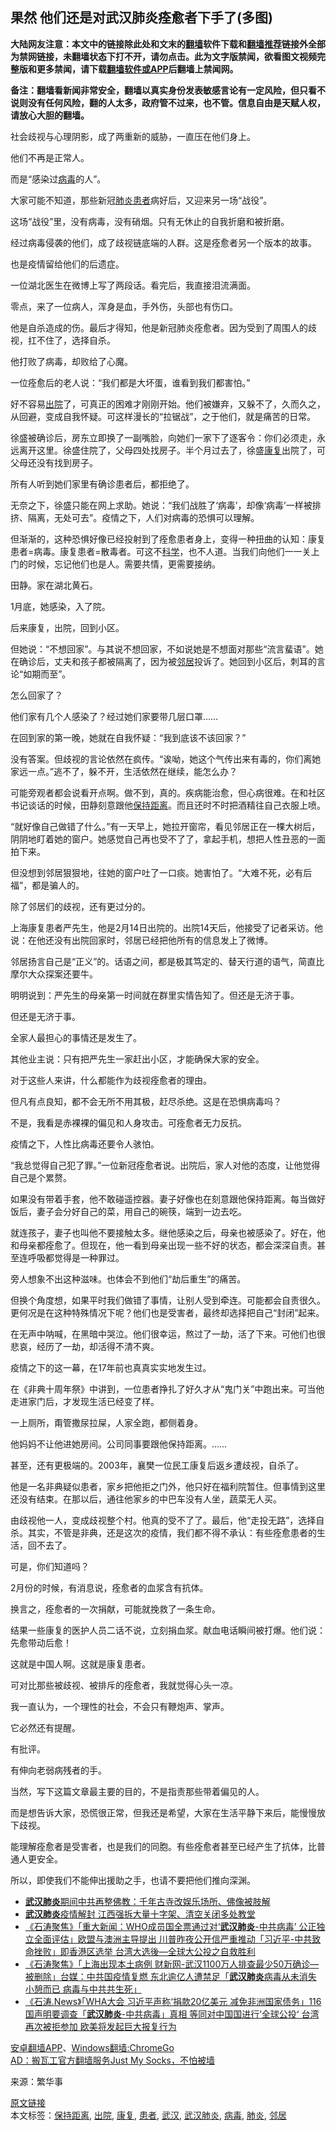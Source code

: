  <h2>果然 他们还是对武汉肺炎痊愈者下手了(多图)</h2> <p class="notice"><b>大陆网友注意：本文中的链接除此处和文末的<a href="https://github.com/bannedbook/fanqiang" >翻墙</a>软件下载和<a href="https://github.com/killgcd/justmysocks/blob/master/README.md">翻墙推荐</a>链接外全部为禁网链接，未翻墙状态下打不开，请勿点击。此为文字版禁闻，欲看图文视频完整版和更多禁闻，请下载<a href="https://github.com/bannedbook/fanqiang">翻墙软件或APP</a>后翻墙上禁闻网。</p><p>备注：翻墙看新闻非常安全，翻墙以真实身份发表敏感言论有一定风险，但只看不说则没有任何风险，翻的人太多，政府管不过来，也不管。信息自由是天赋人权，请放心大胆的翻墙。</b></p>  <div class="entry"> <p>社会歧视与心理阴影，成了两重新的威胁，一直压在他们身上。</p> <p>他们不再是正常人。</p> <p>而是“感染过<a href="https://www.bannedbook.org/bnews/tag/%e7%97%85%e6%af%92/" class="st_tag internal_tag" rel="tag" title="标签 病毒 下的日志">病毒</a>的人”。</p> <p>大家可能不知道，那些新冠<a href="https://www.bannedbook.org/bnews/tag/%e8%82%ba%e7%82%8e/" class="st_tag internal_tag" rel="tag" title="标签 肺炎 下的日志">肺炎</a><a href="https://www.bannedbook.org/bnews/tag/%E6%82%A3%E8%80%85/" class="st_tag internal_tag" rel="tag" title="标签 患者 下的日志">患者</a>病好后，又迎来另一场“战役”。</p> <p>这场“战役”里，没有病毒，没有硝烟。只有无休止的自我折磨和被折磨。</p> <p>经过病毒侵袭的他们，成了歧视链底端的人群。这是痊愈者另一个版本的故事。</p> <p>也是疫情留给他们的后遗症。</p> <p>一位湖北医生在微博上写了两段话。看完后，我直接泪流满面。</p> <p>零点，来了一位病人，浑身是血，手外伤，头部也有伤口。</p> <p>他是自杀造成的伤。最后才得知，他是新冠肺炎痊愈者。因为受到了周围人的歧视，扛不住了，选择自杀。</p> <p>他打败了病毒，却败给了心魔。</p> <p>一位痊愈后的老人说：“我们都是大坏蛋，谁看到我们都害怕。”</p> <p>好不容易<a href="https://www.bannedbook.org/bnews/tag/%E5%87%BA%E9%99%A2/" class="st_tag internal_tag" rel="tag" title="标签 出院 下的日志">出院</a>了，可真正的困难才刚刚开始。他们被嫌弃，又躲不了，久而久之，从回避，变成自我怀疑。可这样漫长的“拉锯战”，之于他们，就是痛苦的日常。</p> <p>徐盛被确诊后，房东立即换了一副嘴脸，向她们一家下了逐客令：你们必须走，永远离开这里。徐盛住院了，父母四处找房子。半个月过去了，徐盛<a href="https://www.bannedbook.org/bnews/tag/%E5%BA%B7%E5%A4%8D/" class="st_tag internal_tag" rel="tag" title="标签 康复 下的日志">康复</a>出院了，可父母还没有找到房子。</p> <p>所有人听到她们家里有确诊患者后，都拒绝了。</p> <p>无奈之下，徐盛只能在网上求助。她说：“我们战胜了‘病毒’，却像‘病毒’一样被排挤、隔离，无处可去”。疫情之下，人们对病毒的恐惧可以理解。</p>  <p>但渐渐的，这种恐惧好像已经投射到了痊愈患者身上，变得一种扭曲的认知：康复患者=病毒。康复患者=散毒者。可这不<span class='wp_keywordlink'><a href="https://www.bannedbook.org/forum11/topic309.html" title="禁片：“科学”的棍子" target="_blank">科学</a></span>，也不人道。当我们向他们一一关上门的时候，忘记他们也是人。需要共情，更需要接纳。</p> <p>田静。家在湖北黄石。</p> <p>1月底，她感染，入了院。</p> <p>后来康复，出院，回到小区。</p> <p>但她说：“不想回家”。与其说不想回家，不如说她是不想面对那些“流言蜚语”。她在确诊后，丈夫和孩子都被隔离了，因为被<a href="https://www.bannedbook.org/bnews/tag/%e9%82%bb%e5%b1%85/" class="st_tag internal_tag" rel="tag" title="标签 邻居 下的日志">邻居</a>投诉了。她回到小区后，刺耳的言论“如期而至”。</p> <p>怎么回家了？</p> <p>他们家有几个人感染了？经过她们家要带几层口罩……</p> <p>在回到家的第一晚，她就在自我怀疑：“我到底该不该回家？”</p> <p>没有答案。但歧视的言论依然在疯传。“诶呦，她这个气传出来有毒的，你们离她家远一点。”逃不了，躲不开，生活依然在继续，能怎么办？</p> <p>可能旁观者都会说看开点啊。做不到，真的。疾病能治愈，但心病很难。在和社区书记谈话的时候，田静刻意跟他<a href="https://www.bannedbook.org/bnews/tag/%E4%BF%9D%E6%8C%81%E8%B7%9D%E7%A6%BB/" class="st_tag internal_tag" rel="tag" title="标签 保持距离 下的日志">保持距离</a>。而且还时不时把酒精往自己衣服上喷。</p> <p>“就好像自己做错了什么。”有一天早上，她拉开窗帘，看见邻居正在一棵大树后，阴阴地盯着她的窗户。她感觉自己再也受不了了，拿起手机，想把人性丑恶的一面拍下来。</p> <p>但没想到邻居狠狠地，往她的窗户吐了一口痰。她害怕了。“大难不死，必有后福”，都是骗人的。</p> <p>除了邻居们的歧视，还有更过分的。</p> <p>上海康复患者严先生，他是2月14日出院的。出院14天后，他接受了记者采访。他说：在他还没有出院回家时，邻居已经把他所有的信息发上了微博。</p> <p>邻居扬言自己是“正义”的。话语之间，都是极其笃定的、替天行道的语气，简直比摩尔大众探案还要牛。</p> <p>明明说到：严先生的母亲第一时间就在群里实情告知了。但还是无济于事。</p>  <p>但还是无济于事。</p> <p>全家人最担心的事情还是发生了。</p> <p>其他业主说：只有把严先生一家赶出小区，才能确保大家的安全。</p> <p>对于这些人来讲，什么都能作为歧视痊愈者的理由。</p> <p>但凡有点良知，都不会无所不用其极，赶尽杀绝。这是在恐惧病毒吗？</p> <p>不是，我看是赤裸裸的偏见和人身攻击。可痊愈者无力反抗。</p> <p>疫情之下，人性比病毒还要令人骇怕。</p> <p>“我总觉得自己犯了罪。”一位新冠痊愈者说。出院后，家人对他的态度，让他觉得自己是个累赘。</p> <p>如果没有带着手套，他不敢碰遥控器。妻子好像也在刻意跟他保持距离。每当做好饭后，妻子会分好自己的菜，用自己的碗筷，端到一边去吃。</p> <p>就连孩子，妻子也叫他不要接触太多。继他感染之后，母亲也被感染了。好在，他和母亲都痊愈了。但现在，他一看到母亲出现一些不好的状态，都会深深自责。甚至连呼吸都觉得是一种罪过。</p> <p>旁人想象不出这种滋味。也体会不到他们“劫后重生”的痛苦。</p> <p>但换个角度想，如果平时我们做错了事情，让别人受到牵连。可能都会自责很久。更何况是在这种特殊情况下呢？他们也是受害者，最终却选择把自己“封闭”起来。</p> <p>在无声中呐喊，在黑暗中哭泣。他们很幸运，熬过了一劫，活了下来。可他们也很悲哀，经历了一劫，却活得不清不爽。</p> <p>疫情之下的这一幕，在17年前也真真实实地发生过。</p> <p>在《非典十周年祭》中讲到，一位患者挣扎了好久才从“鬼门关”中跑出来。可当他走进家门后，才发现生活已经变了样。</p> <p>一上厕所，甭管撒尿拉屎，人家全跑，都侧着身。</p>  <p>他妈妈不让他进她房间。公司同事要跟他保持距离。……</p> <p>甚至，还有更极端的。2003年，襄樊一位民工康复后返乡遭歧视，自杀了。</p> <p>他是一名非典疑似患者，家乡把他拒之门外，他只好在福利院暂住。但事情到这里还没有结束。在那以后，通往他家乡的中巴车没有人坐，蔬菜无人买。</p> <p>由歧视他一人，变成歧视整个村。他真的受不了了。最后，他“走投无路”，选择自杀。其实，不管是非典，还是这次的疫情，我们都不得不承认：有些痊愈患者的生活，回不去了。</p> <p>可是，你们知道吗？</p> <p>2月份的时候，有消息说，痊愈者的血浆含有抗体。</p> <p>换言之，痊愈者的一次捐献，可能就挽救了一条生命。</p> <p>结果一些康复的医护人员二话不说，立刻捐血浆。献血电话瞬间被打爆。他们说：先愈带动后愈！</p> <p>这就是中国人啊。这就是康复患者。</p> <p>可对比那些被歧视、被排斥的痊愈者，我就觉得心头一凉。</p> <p>我一直认为，一个理性的社会，不会只有鞭炮声、掌声。</p> <p>它必然还有提醒。</p> <p>有批评。</p> <p>有伸向老弱病残者的手。</p> <p>当然，写下这篇文章最主要的目的，不是指责那些带着偏见的人。</p> <p>而是想告诉大家，恐慌很正常，但我还是希望，大家在生活平静下来后，能慢慢放下歧视。</p>  <p>能理解痊愈者是受害者，也是我们的同胞。有些痊愈者甚至已经产生了抗体，比普通人更安全。</p> <p>所以，即使我们不能伸出援助之手，也请不要把他们推向深渊。</p> <ul class='op-related-articles' title='相关阅读'> <li><a href='https://www.bannedbook.org/bnews/headline/20200521/1331924.html' target='_blank'><b>武汉肺炎</b>期间中共再整佛教：千年古寺改娱乐场所、佛像被肢解</a></li> <li><a href='https://www.bannedbook.org/bnews/headline/20200520/1331540.html' target='_blank'><b>武汉肺炎</b>疫情解封 江西强拆大量十字架、清空关闭多处教堂</a></li> <li><a href='https://www.bannedbook.org/bnews/bannedvideo/20200519/1331150.html' target='_blank'>《石涛聚焦》「重大新闻：WHO成员国全票通过对‘<b>武汉肺炎</b>-中共病毒’ 公正独立全面评估」欧盟与澳洲主导提出 川普昨夜公开信严重推动「习近平-中共致命挫败」即香港区选举 台湾大选後—全球大公投之自救胜利 </a></li> <li><a href='https://www.bannedbook.org/bnews/bannedvideo/20200519/1330744.html' target='_blank'>《石涛聚焦》「上海出现本土病例 财新网-武汉1100万人排查最少50万确诊—被删除」台媒：中共国疫情复燃 东北逾亿人遭禁足「<b>武汉肺炎</b>病毒从未消失 小憩而已 病毒与中共共生死」 </a></li> <li><a href='https://www.bannedbook.org/bnews/bannedvideo/20200519/1330667.html' target='_blank'>《石涛.News》「WHA大会 习近平声称‘捐款20亿美元 减免非洲国家债务」116国声明要调查「<b>武汉肺炎</b>-中共病毒」真相 等同对中国国进行’全球公投‘ 台湾再次被拒参加 欧美将发起巨大报复行为 </a></li> </ul> <div class="texttj"> <a href="https://github.com/bannedbook/fanqiang/wiki/%E7%A6%81%E9%97%BB%E7%BD%91%E5%AE%89%E5%8D%93%E7%BF%BB%E5%A2%99%E6%96%B0%E9%97%BBAPP" target="_blank">安卓翻墙APP</a>、<a href="https://github.com/bannedbook/fanqiang/wiki/Chrome%E4%B8%80%E9%94%AE%E7%BF%BB%E5%A2%99%E5%8C%85" target="_blank">Windows翻墙:ChromeGo</a><br/> <a href="https://github.com/killgcd/justmysocks/blob/master/README.md" target="_blank">AD：搬瓦工官方翻墙服务Just My Socks，不怕被墙</a> </div><p> 来源：繁华事 </p><a name='sharetosocial'></a>         <div><a href='https://www.bannedbook.org/bnews/comments/20200521/1332012.html'>原文链接</a></div>  </div><!--END ENTRY--> <div class="postfooter"> <div>本文标签：<a href="https://www.bannedbook.org/bnews/tag/%E4%BF%9D%E6%8C%81%E8%B7%9D%E7%A6%BB/" rel="tag">保持距离</a>, <a href="https://www.bannedbook.org/bnews/tag/%E5%87%BA%E9%99%A2/" rel="tag">出院</a>, <a href="https://www.bannedbook.org/bnews/tag/%E5%BA%B7%E5%A4%8D/" rel="tag">康复</a>, <a href="https://www.bannedbook.org/bnews/tag/%E6%82%A3%E8%80%85/" rel="tag">患者</a>, <a href="https://www.bannedbook.org/bnews/tag/%e6%ad%a6%e6%b1%89/" rel="tag">武汉</a>, <a href="https://www.bannedbook.org/bnews/tag/%e6%ad%a6%e6%b1%89%e8%82%ba%e7%82%8e/" rel="tag">武汉肺炎</a>, <a href="https://www.bannedbook.org/bnews/tag/%e7%97%85%e6%af%92/" rel="tag">病毒</a>, <a href="https://www.bannedbook.org/bnews/tag/%e8%82%ba%e7%82%8e/" rel="tag">肺炎</a>, <a href="https://www.bannedbook.org/bnews/tag/%e9%82%bb%e5%b1%85/" rel="tag">邻居</a></div>  </div><!--END POSTFOOTER--> 